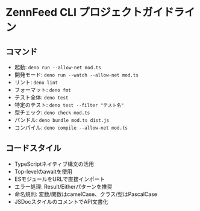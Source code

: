 # ZennFeed CLI プロジェクトガイドライン

## コマンド
- 起動: `deno run --allow-net mod.ts`
- 開発モード: `deno run --watch --allow-net mod.ts`
- リント: `deno lint`
- フォーマット: `deno fmt`
- テスト全体: `deno test`
- 特定のテスト: `deno test --filter "テスト名"`
- 型チェック: `deno check mod.ts`
- バンドル: `deno bundle mod.ts dist.js`
- コンパイル: `deno compile --allow-net mod.ts`

## コードスタイル
- TypeScriptネイティブ構文の活用
- Top-levelのawaitを使用
- ESモジュールをURLで直接インポート
- エラー処理: Result/Eitherパターンを推奨
- 命名規則: 変数/関数はcamelCase、クラス/型はPascalCase
- JSDocスタイルのコメントでAPI文書化